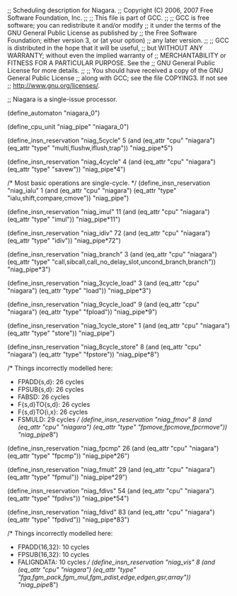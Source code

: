 ;; Scheduling description for Niagara.
;;   Copyright (C) 2006, 2007 Free Software Foundation, Inc.
;;
;; This file is part of GCC.
;;
;; GCC is free software; you can redistribute it and/or modify
;; it under the terms of the GNU General Public License as published by
;; the Free Software Foundation; either version 3, or (at your option)
;; any later version.
;;
;; GCC is distributed in the hope that it will be useful,
;; but WITHOUT ANY WARRANTY; without even the implied warranty of
;; MERCHANTABILITY or FITNESS FOR A PARTICULAR PURPOSE.  See the
;; GNU General Public License for more details.
;;
;; You should have received a copy of the GNU General Public License
;; along with GCC; see the file COPYING3.  If not see
;; <http://www.gnu.org/licenses/>.

;; Niagara is a single-issue processor.

(define_automaton "niagara_0")

(define_cpu_unit "niag_pipe" "niagara_0")

(define_insn_reservation "niag_5cycle" 5
  (and (eq_attr "cpu" "niagara")
    (eq_attr "type" "multi,flushw,iflush,trap"))
  "niag_pipe*5")

(define_insn_reservation "niag_4cycle" 4
  (and (eq_attr "cpu" "niagara")
    (eq_attr "type" "savew"))
  "niag_pipe*4")

/* Most basic operations are single-cycle. */
(define_insn_reservation "niag_ialu" 1
 (and (eq_attr "cpu" "niagara")
   (eq_attr "type" "ialu,shift,compare,cmove"))
 "niag_pipe")

(define_insn_reservation "niag_imul" 11
 (and (eq_attr "cpu" "niagara")
   (eq_attr "type" "imul"))
 "niag_pipe*11")

(define_insn_reservation "niag_idiv" 72
 (and (eq_attr "cpu" "niagara")
   (eq_attr "type" "idiv"))
 "niag_pipe*72")

(define_insn_reservation "niag_branch" 3
  (and (eq_attr "cpu" "niagara")
    (eq_attr "type" "call,sibcall,call_no_delay_slot,uncond_branch,branch"))
  "niag_pipe*3")

(define_insn_reservation "niag_3cycle_load" 3
  (and (eq_attr "cpu" "niagara")
    (eq_attr "type" "load"))
  "niag_pipe*3")

(define_insn_reservation "niag_9cycle_load" 9
  (and (eq_attr "cpu" "niagara")
    (eq_attr "type" "fpload"))
  "niag_pipe*9")

(define_insn_reservation "niag_1cycle_store" 1
  (and (eq_attr "cpu" "niagara")
    (eq_attr "type" "store"))
  "niag_pipe")

(define_insn_reservation "niag_8cycle_store" 8
  (and (eq_attr "cpu" "niagara")
    (eq_attr "type" "fpstore"))
  "niag_pipe*8")

/* Things incorrectly modelled here:
 *  FPADD{s,d}: 26 cycles
 *  FPSUB{s,d}: 26 cycles
 *  FABSD: 26 cycles
 *  F{s,d}TO{s,d}: 26 cycles
 *  F{s,d}TO{i,x}: 26 cycles
 *  FSMULD: 29 cycles
 */
(define_insn_reservation "niag_fmov" 8
  (and (eq_attr "cpu" "niagara")
    (eq_attr "type" "fpmove,fpcmove,fpcrmove"))
  "niag_pipe*8")

(define_insn_reservation "niag_fpcmp" 26
  (and (eq_attr "cpu" "niagara")
    (eq_attr "type" "fpcmp"))
  "niag_pipe*26")

(define_insn_reservation "niag_fmult" 29
 (and (eq_attr "cpu" "niagara")
    (eq_attr "type" "fpmul"))
  "niag_pipe*29")

(define_insn_reservation "niag_fdivs" 54
  (and (eq_attr "cpu" "niagara")
    (eq_attr "type" "fpdivs"))
  "niag_pipe*54")

(define_insn_reservation "niag_fdivd" 83
  (and (eq_attr "cpu" "niagara")
    (eq_attr "type" "fpdivd"))
  "niag_pipe*83")

/* Things incorrectly modelled here:
 *  FPADD{16,32}: 10 cycles
 *  FPSUB{16,32}: 10 cycles
 *  FALIGNDATA: 10 cycles
 */
(define_insn_reservation "niag_vis" 8
  (and (eq_attr "cpu" "niagara")
    (eq_attr "type" "fga,fgm_pack,fgm_mul,fgm_pdist,edge,edgen,gsr,array"))
  "niag_pipe*8")

